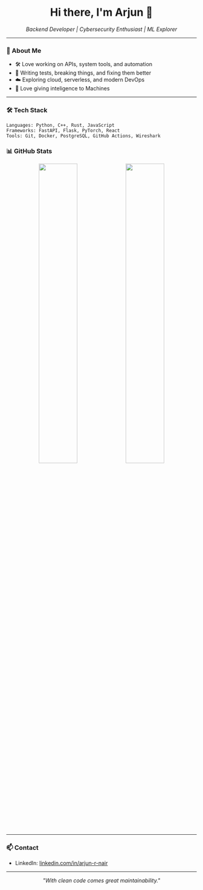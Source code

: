 

<h1 align="center">Hi there, I'm Arjun 👋</h1>
<p align="center">
  <em>Backend Developer | Cybersecurity Enthusiast | ML Explorer</em>
</p>

---

### 🧠 About Me

- 🛠️ Love working on APIs, system tools, and automation
- 🧪 Writing tests, breaking things, and fixing them better
- ☁️ Exploring cloud, serverless, and modern DevOps
- 🤖 Love giving inteligence to Machines
---

### 🛠️ Tech Stack

```text
Languages: Python, C++, Rust, JavaScript
Frameworks: FastAPI, Flask, PyTorch, React
Tools: Git, Docker, PostgreSQL, GitHub Actions, Wireshark
```
### 📊 GitHub Stats

<p align="center">
  <img src="https://github-readme-stats.vercel.app/api?username=arjun7579&show_icons=true&theme=tokyonight&hide_border=true" width="45%" />
  <img src="https://github-readme-streak-stats.herokuapp.com?user=arjun7579&theme=tokyonight&hide_border=true" width="45%" />
</p>

----

### 📫 Contact

- LinkedIn: [linkedin.com/in/arjun-r-nair](https://www.linkedin.com/in/arjun-r-nair-12059626a/)


---

<p align="center">
  <em>"With clean code comes great maintainability."</em>
</p>

